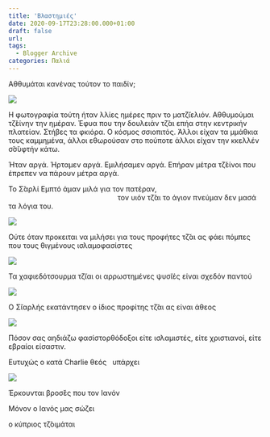 ```yaml
---
title: 'Βλαστημιές'
date: 2020-09-17T23:28:00.000+01:00
draft: false
url: 
tags:
  - Blogger Archive
categories: Παλιά
---
```


Αθθυμάται κανένας τούτον το παιδίν;

[![](https://blogger.googleusercontent.com/img/b/R29vZ2xl/AVvXsEju9FhKKIMVo_J1hPhJA1RMaIAww1wME_h9To5w-CrJexY-k5uQTX16kMZKL5tMG2qxZC1zWtUwJcmW0I3T51DSL7losvLlAtV7u4mwHJbkSIPScIPjYToZN4G851LOVbYFCm9GZpeMR7E/s320/Capture+d%25E2%2580%2599e%25CC%2581cran+2020-09-17+a%25CC%2580+22.05.52.png)](https://blogger.googleusercontent.com/img/b/R29vZ2xl/AVvXsEju9FhKKIMVo_J1hPhJA1RMaIAww1wME_h9To5w-CrJexY-k5uQTX16kMZKL5tMG2qxZC1zWtUwJcmW0I3T51DSL7losvLlAtV7u4mwHJbkSIPScIPjYToZN4G851LOVbYFCm9GZpeMR7E/s2048/Capture+d%25E2%2580%2599e%25CC%2581cran+2020-09-17+a%25CC%2580+22.05.52.png)

  

Η φωτογραφία τούτη ήταν λλίες ημέρες πριν το ματζ̆ιελιόν. Αθθυμούμαι τζ̆είνην την ημέραν. Έφυα που την δουλειάν τζ̆αι επήα στην κεντρικήν πλατείαν. Στήβες τα φκιόρα. Ο κόσμος σσιοπιτός. Άλλοι είχαν τα μμάθκια τους καμμημένα, άλλοι εθωρούσαν στο πούποτε άλλοι είχαν την κκελλέν σ̆σ̆υφτήν κάτω.

  

Ήταν αργά. Ήρταμεν αργά. Εμιλήσαμεν αργά. Επήραν μέτρα τζ̆είνοι που έπρεπεν να πάρουν μέτρα αργά.

  

  

Το Σ̆αρλί Εμπτό άμαν μιλά για τον πατέραν,                                                                                                            τον υιόν τζ̆αι το άγιον πνεύμαν δεν μασά τα λόγια του.

  

[![](https://blogger.googleusercontent.com/img/b/R29vZ2xl/AVvXsEjo7VVEeAUDolulGacO9iJWDAHJRgF_jFjnRk_rTIg37QB53_0Gp2PB-DQrmFuO0OXel8LwVECQVxEKQLlPWkUrKBHYp0c5TSrww-b5DH21w_2L-hw-iHvIbxz1DIdcomkrZL423pVzuJ4/s320/Capture+d%25E2%2580%2599e%25CC%2581cran+2020-09-17+a%25CC%2580+22.21.15.png)](https://blogger.googleusercontent.com/img/b/R29vZ2xl/AVvXsEjo7VVEeAUDolulGacO9iJWDAHJRgF_jFjnRk_rTIg37QB53_0Gp2PB-DQrmFuO0OXel8LwVECQVxEKQLlPWkUrKBHYp0c5TSrww-b5DH21w_2L-hw-iHvIbxz1DIdcomkrZL423pVzuJ4/s1674/Capture+d%25E2%2580%2599e%25CC%2581cran+2020-09-17+a%25CC%2580+22.21.15.png)

Ούτε όταν προκειται να μιλήσει για τους προφήτες τζ̆αι ας φάει πόμπες που τους θιγμένους ισλαμοφασίστες

[![](https://blogger.googleusercontent.com/img/b/R29vZ2xl/AVvXsEjJoMn1HP46DU0cRV3clfTZyq3B_E9xNENkM21cLTeMYmtinXOW-PcWfE8FyrgMaN2OdBp9RJ7_GeGSN2om47kj-TvoDc38wKdFAsqY1sBGMCjjYbF7v7od28x-AldsAoxnHqCKydJ9SWg/s320/Capture+d%25E2%2580%2599e%25CC%2581cran+2020-09-17+a%25CC%2580+22.15.14.png)](https://blogger.googleusercontent.com/img/b/R29vZ2xl/AVvXsEjJoMn1HP46DU0cRV3clfTZyq3B_E9xNENkM21cLTeMYmtinXOW-PcWfE8FyrgMaN2OdBp9RJ7_GeGSN2om47kj-TvoDc38wKdFAsqY1sBGMCjjYbF7v7od28x-AldsAoxnHqCKydJ9SWg/s1598/Capture+d%25E2%2580%2599e%25CC%2581cran+2020-09-17+a%25CC%2580+22.15.14.png)

  

  

  

Τα χαφιεδότσουρμα τζ̆ιαι οι αρρωστημένες ψυσ̆ιές είναι σχεδόν παντού

  

  

  

  

  

[![](https://blogger.googleusercontent.com/img/b/R29vZ2xl/AVvXsEjsCmekTJrWqx5dvSev-eaKZjCC1piG0QXfiFW8GtZZvc1XGqroQr2ouPSx0z7wArNFFkcZJWmdPR3t6l1zPa8MnkdlD71TUNxv4TYub6-JIrYPqgDTce0t2VdkTN2PIfbP1fyrz4UyHtE/s320/Capture+d%25E2%2580%2599e%25CC%2581cran+2020-09-17+a%25CC%2580+22.33.14.png)](https://blogger.googleusercontent.com/img/b/R29vZ2xl/AVvXsEjsCmekTJrWqx5dvSev-eaKZjCC1piG0QXfiFW8GtZZvc1XGqroQr2ouPSx0z7wArNFFkcZJWmdPR3t6l1zPa8MnkdlD71TUNxv4TYub6-JIrYPqgDTce0t2VdkTN2PIfbP1fyrz4UyHtE/s1720/Capture+d%25E2%2580%2599e%25CC%2581cran+2020-09-17+a%25CC%2580+22.33.14.png)

  

  

  

Ο Σ̆ιαρλής εκατάντησεν ο ίδιος προφίτης τζ̆αι ας είναι άθεος

  

  

[![](https://blogger.googleusercontent.com/img/b/R29vZ2xl/AVvXsEhz9XGo1geAreg4CKdgZAaoR1yWMYLNsTXu76VCZVjakx-D6KUlGSQA2bEpO_pkY7eUoYMjZOdApbSP4p6BNZZT01aBFPe4wmIp_pOorjsrRR3QRNH834Rvzmkyyj0b6YxvJA4QDlFZ3y8/s320/Capture+d%25E2%2580%2599e%25CC%2581cran+2020-09-17+a%25CC%2580+22.09.46.png)](https://blogger.googleusercontent.com/img/b/R29vZ2xl/AVvXsEhz9XGo1geAreg4CKdgZAaoR1yWMYLNsTXu76VCZVjakx-D6KUlGSQA2bEpO_pkY7eUoYMjZOdApbSP4p6BNZZT01aBFPe4wmIp_pOorjsrRR3QRNH834Rvzmkyyj0b6YxvJA4QDlFZ3y8/s1490/Capture+d%25E2%2580%2599e%25CC%2581cran+2020-09-17+a%25CC%2580+22.09.46.png)

  

Πόσον σας αηδιάζω φασίστορθόδοξοι είτε ισλαμιστές, είτε χριστιανοί, είτε εβραίοι είσαστιν.

  

  

Ευτυχώς ο κατά Charlie θεός   υπάρχει

  

[![](https://blogger.googleusercontent.com/img/b/R29vZ2xl/AVvXsEiTX7ISwn6oGE1uzafsvtQXk9gMW0JkD7cVsmMTPL0sC6cZ8grJhQgHGCpjgs8Bqhg_1PdAAKrBBVeYISIOU1XrA-RDjPItg8G4QqsxdFKoJlmVJYhP4KSwSs9hhiwxcDNocmmQTWneuvk/s320/Capture+d%25E2%2580%2599e%25CC%2581cran+2020-09-17+a%25CC%2580+23.40.37.png)](https://blogger.googleusercontent.com/img/b/R29vZ2xl/AVvXsEiTX7ISwn6oGE1uzafsvtQXk9gMW0JkD7cVsmMTPL0sC6cZ8grJhQgHGCpjgs8Bqhg_1PdAAKrBBVeYISIOU1XrA-RDjPItg8G4QqsxdFKoJlmVJYhP4KSwSs9hhiwxcDNocmmQTWneuvk/s1842/Capture+d%25E2%2580%2599e%25CC%2581cran+2020-09-17+a%25CC%2580+23.40.37.png)

  

Έρκουνται βροσ̆ές που τον Ιανόν

  

Μόνον ο Ιανός μας σώζει

  

ο κύπριος τζ̆οιμάται
